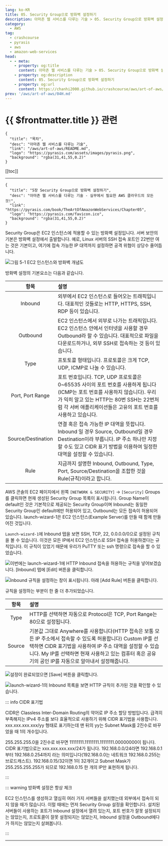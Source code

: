 ```yaml
---
lang: ko-KR
title: 05. Security Group으로 방화벽 설정하기
description: 아마존 웹 서비스를 다루는 기술 > 05. Security Group으로 방화벽 설정하기
category:
  - AWS
tag: 
  - crashcourse
  - pyrasis
  - aws 
  - amazon-web-services
head:
  - - meta:
    - property: og:title
      content: 아마존 웹 서비스를 다루는 기술 > 05. Security Group으로 방화벽 설정하기
    - property: og:description
      content: 05. Security Group으로 방화벽 설정하기
    - property: og:url
      content: https://chanhi2000.github.io/crashcourse/aws/art-of-aws/05.html
prev: '/aws/art-of-aws/04H.md'
---
```


# {{ $frontmatter.title }} 관련

```component VPCard
{
  "title": "목차",
  "desc": "아마존 웹 서비스를 다루는 기술",
  "link": "/aws/art-of-aws/README.md",
  "logo": "https://pyrasis.com/assets/images/pyrasis.png",
  "background": "rgba(31,41,55,0.2)"
}
```

[[toc]]

---

```component VPCard
{
  "title": "5장 Security Group으로 방화벽 설정하기",
  "desc": "아마존 웹 서비스를 다루는 기술 - 실무에서 필요한 AWS 클라우드의 모든 것!",
  "link": "https://pyrasis.com/book/TheArtOfAmazonWebServices/Chapter05",
  "logo": "https://pyrasis.com/favicon.ico",
  "background": "rgba(31,41,55,0.2)"
}
```

Security Group은 EC2 인스턴스에 적용할 수 있는 방화벽 설정입니다. 서버 보안의 기본은 방화벽 설정에서 출발합니다. 예로, Linux 서버의 SSH 접속 포트인 22번만 여는 것은 기본이고, 여기에 접속 가능한 IP 대역까지 설정하면 공격 위협이 상당수 줄어듭니다.

![**그림 5-1** EC2 인스턴스와 방화벽 개념도](https://pyrasis.com/assets/images/TheArtOfAmazonWebServicesChapter05/1.png)

방화벽 설정의 기본요소는 다음과 같습니다.

| 항목 | 설명 |
| :---: | :--- |
| Inbound | 외부에서 EC2 인스턴스로 들어오는 트래픽입니다. 대표적인 것들로는 HTTP, HTTPS, SSH, RDP 등이 있습니다. |
| Outbound | EC2 인스턴스에서 외부로 나가는 트래픽입니다. EC2 인스턴스 안에서 인터넷을 사용할 경우 Outbound라 할 수 있습니다. 대표적으로 파일을 다운로드하거나, 외부 SSH로 접속하는 것 등이 있습니다. |
| Type | 프토토콜 형태입니다. 프로토콜은 크게 TCP, UDP, ICMP로 나눌 수 있습니다. |
| Port, Port Range | 포트 번호입니다. TCP, UDP 프로토콜은 0~65535 사이의 포트 번호를 사용하게 됩니다(ICMP는 포트 번호를 사용하지 않습니다). 우리가 익히 알고 있는 HTTP는 80번 SSH는 22번처럼 각 서버 애플리케이션들은 고유의 포트 번호를 사용하고 있습니다. |
| Source/Destination | 연결 혹은 접속 가능한 IP 대역을 뜻합니다. Inbound 일 경우 Source, Outbound일 경우 Destination이라 부릅니다. IP 주소 하나만 지정할 수도 있고 CIDR 표기 방법을 이용하여 일정한 대역을 설정할 수 있습니다. |
| Rule | 지금까지 설명한 Inbound, Outbound, Type, Port, Source/Destination을 조합한 것을 Rule(규칙)이라고 합니다. |

AWS 콘솔의 EC2 페이지에서 왼쪽 <FontIcon icon="iconfont icon-select"/>`[NETWORK & SECURITY]` → `[Security]` Groups를 클릭하면 현재 생성된 Security Group 목록이 표시됩니다. Group Name이 default인 것은 기본적으로 제공되는 Security Group이며 Inbound는 동일한 Security Group인 default에만 허용되어 있고, Outbound는 모든 접속이 허용되어 있습니다. launch-wizard-1은 EC2 인스턴스(Example Server)를 만들 때 함께 만들어진 것입니다.

`Launch-wizard-1`에 Inbound 탭을 보면 SSH, TCP, 22, 0.0.0.0/0으로 설정된 규칙을 볼 수 있습니다. 이것은 모든 IP에서 EC2 인스턴스로 SSH 접속을 허용하겠다는 규칙입니다. 이 규칙이 있었기 때문에 우리가 PuTTY 또는 ssh 명령으로 접속을 할 수 있었습니다.

![이번에는 `launch-wizard-1`에 HTTP Inbound 접속을 허용하는 규칙을 넣어보겠습니다. <FontIcon icon="iconfont icon-select"/>`[Inbound]` 탭에 <FontIcon icon="iconfont icon-select"/>`[Edit]` 버튼을 클릭합니다.](https://pyrasis.com/assets/images/TheArtOfAmazonWebServicesChapter05/2_.png)

![Inbound 규칙을 설정하는 창이 표시됩니다. 아래 <FontIcon icon="iconfont icon-select"/>`[Add Rule]` 버튼을 클릭합니다.](https://pyrasis.com/assets/images/TheArtOfAmazonWebServicesChapter05/3_.png)

규칙을 설정하는 부분이 한 줄 더 추가되었습니다.

| 항목 | 설명 |
| :---: | :--- |
| Type | HTTP를 선택하면 자동으로 Protocol은 TCP, Port Range는 80으로 설정됩니다. |
| Source | 기본값 그대로 Anywhere를 사용합니다(HTTP 접속은 보통 모든 IP 주소에서 접속할 수 있도록 허용합니다) Custom IP를 선택하면 CIDR 표기법을 사용하여 IP 주소 대역을 설정할 수 있습니다. My IP를 선택하면 현재 사용하고 있는 컴퓨터 혹은 공유기의 공인 IP를 자동으로 알아내서 설정해줍니다. |

![설정이 완료되었으면 <FontIcon icon="iconfont icon-select"/>`[Save]` 버튼을 클릭합니다.](https://pyrasis.com/assets/images/TheArtOfAmazonWebServicesChapter05/4_.png)

![`launch-wizard-1`의 Inbound 목록을 보면 HTTP 규칙이 추가된 것을 확인할 수 있습니다.](https://pyrasis.com/assets/images/TheArtOfAmazonWebServicesChapter05/5_.png)

::: info CIDR 표기법

CIDR은 Classless Inter-Domain Routing의 약어로 IP 주소 할당 방법입니다. 급격히 부족해지는 IPv4 주소를 보다 효율적으로 사용하기 위해 CIDR 표기법을 사용합니다. xxx.xxx.xxx.xxx/yy 형태로 표기하는데 맨 뒤의 yy는 Subnet Mask를 2진수로 바꾸었을 때 1의 개수입니다. 

255.255.255.0을 2진수로 바꾸면 11111111.11111111.11111111.00000000이 됩니다. CIDR 표기법으로는 xxx.xxx.xxx.xxx/24가 됩니다. 192.168.0.0/24라면 192.168.0.1부터 192.168.0.254까지 라는 의미입니다(192.168.0.0는 네트워크 192.168.0.255는 브로드캐스트). 192.168.0.15/32이면 1이 32개이고 Subnet Mask가 255.255.255.255가 되므로 192.168.0.15 한 개의 IP만 표현하게 됩니다.

:::

::: warning 방화벽 설정은 항상 체크

EC2 인스턴스를 생성하고 열심히 여러 가지 서버들을 설치했는데 외부에서 접속이 되지 않을 때가 많습니다. 이럴 때에는 먼저 Security Group 설정을 확인합니다. 설치된 서버들이 사용하는 포트가 Inbound 설정에서 열려 있는지, 포트 번호가 잘못 설정되지는 않았는지, 프로토콜이 잘못 설정되지는 않았는지, Inbound 설정을 Outbound에다가 하지는 않았는지 살펴봅니다.

:::

---

<TagLinks />